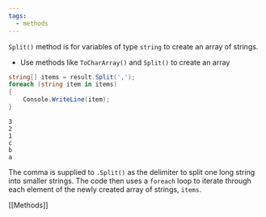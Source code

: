 ```yaml
---
tags:
  - methods
---
```

`Split()` method is for variables of type `string` to create an array of strings.

- Use methods like `ToCharArray()` and `Split()` to create an array

```cs
string[] items = result.Split(',');
foreach (string item in items)
{
    Console.WriteLine(item);
}
```

```output
3 
2 
1 
c 
b 
a
```

The comma is supplied to `.Split()` as the delimiter to split one long string into smaller strings. The code then uses a `foreach` loop to iterate through each element of the newly created array of strings, `items`.

[[Methods]]